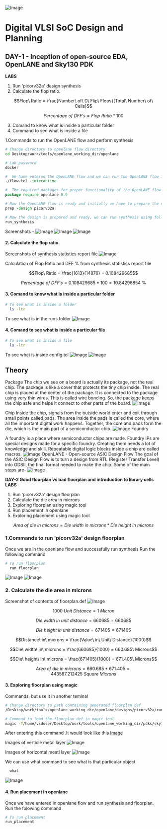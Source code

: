
<!---
![Digital_VLSI_SoC_Design_ _Planning_(RTL2GDSII_Flow)1](https://github.com/sar123-del/soc-design-and-planning-nasscom-vsd/assets/63997454/92eb860b-7a88-4c6f-8143-ad3e09fd9c5b)
![Digital_VLSI_SoC_Design_ _Planning_(RTL2GDSII_Flow) (1)1](https://github.com/sar123-del/soc-design-and-planning-nasscom-vsd/assets/63997454/4285c5e4-d5df-43e4-b460-ead45ff67f9b)
-->
![Image](https://github.com/user-attachments/assets/31821cc8-a965-4d25-ac1c-98dfbc6ef849)
# Digital VLSI SoC Design and Planning
## DAY-1 - Inception of open-source EDA, OpenLANE and Sky130 PDK 
**LABS**
1. Run 'picorv32a' design synthesis 
2. Calculate the flop ratio.

```math
Flop\ Ratio = \frac{Number\ of\ D\ Flip\ Flops}{Total\ Number\ of\ Cells}
```
```math
Percentage\ of\ DFF's = Flop\ Ratio * 100
```
3. Comand to know what is inside a particular folder
4. Command to see what is inside a file

1.Commands to run the OpenLANE flow and perform synthesis

```bash
# Change directory to openlane flow directory
cd Desktop/work/tools/openlane_working_dir/openlane

# Lab password
docker
```
```tcl
#  We have entered the OpenLANE flow and we can run the OpenLANE flow in the Interactive mode using the following command
./flow.tcl -interactive

#  The required packages for proper functionality of the OpenLANE flow
package require openlane 0.9

# Now the OpenLANE flow is ready and initially we have to prepare the design creating some necessary files and directories for running a specific design 'picorv32a'
prep -design picorv32a

# Now the design is prepared and ready, we can run synthesis using following command
run_synthesis
```

Screenshots -
![Image](https://github.com/user-attachments/assets/2690e2b0-8ac6-49a7-a2de-69f55cccf866)
![Image](https://github.com/user-attachments/assets/ac32a9f6-edb5-4e37-a99d-433d27f731dd)
![Image](https://github.com/user-attachments/assets/71a2472b-68ff-470a-a548-441308b96a7b)
#### 2. Calculate the flop ratio.

Screenshots of synthesis statistics report file
![Image](https://github.com/user-attachments/assets/1bc70eb3-60ee-49d4-9608-591d547080bb)

Calculation of Flop Ratio and DFF % from synthesis statistics report file

```math
Flop\ Ratio = \frac{1613}{14876} = 0.108429685
```
```math
Percentage\ of\ DFF's = 0.108429685 * 100 = 10.84296854\ \%
```
#### 3. Comand to know what is inside a particular folder
```bash
# To see what is inside a folder
  ls -ltr
```
 To see what is in the runs folder
![Image](https://github.com/user-attachments/assets/a3d4b332-47c4-46e8-bce5-0a3a714f0507)
#### 4. Comand to see what is inside a particular file
```bash
# To see what is inside a file
  ls -ltr
```

To see what is inside config.tcl
![Image](https://github.com/user-attachments/assets/5ae00fbc-df7c-4c7a-b336-481193401fc2)
![Image](https://github.com/user-attachments/assets/2dc10ee1-51c7-4d93-ab63-498426d5f475)

## Theory
Package
The chip we see on a board is actually its package, not the real chip. The package is like a cover that protects the tiny chip inside.
The real chip is placed at the center of the package. It is connected to the package using very thin wires. This is called wire bonding.
So, the package keeps the chip safe and helps it connect to other parts of the board.
![Image](https://github.com/user-attachments/assets/f7f23daa-2a58-4890-831b-e77276aec0a4)

Chip
Inside the chip, signals from the outside world enter and exit through small points called pads.
The area inside the pads is called the core, where all the important digital work happens.
Together, the core and pads form the die, which is the main part of a semiconductor chip.
![Image](https://github.com/user-attachments/assets/a4063d5e-5716-4a92-b027-35d644236ab0)
Foundry

A foundry is a place where semiconductor chips are made.
Foundry IPs are special designs made for a specific foundry. Creating them needs a lot of knowledge and skill.
Repeatable digital logic blocks inside a chip are called macros.
![Image](https://github.com/user-attachments/assets/695c0fc5-ce24-4a3a-ab59-67f3a93c6c40)
OpenLANE - Open-source ASIC Design Flow
The goal of the ASIC Design Flow is to turn a design from RTL (Register Transfer Level) into GDSII, the final format needed to make the chip.
Some of the main steps are-
![Image](https://github.com/user-attachments/assets/761f5d34-0dfe-4eec-9a5f-3733f7805787)


**DAY-2  Good floorplan vs bad floorplan and introduction to library cells**
**LABS**
1. Run 'picorv32a' design floorplan 
2. Calculate the die area in microns
3. Exploring floorplan using magic tool
4. Run placement in openlane
5. Exploring placement using magic tool

```math
Area\ of\ die\ in\ microns = Die\ width\ in\ microns * Die\ height\ in\ microns
```


   ### 1.Commands to run 'picorv32a' design floorplan
   Once we are in the openlane flow and successfully run synthesis
   Run the following command

```bash
# To run floorplan
  run_floorplan
```
![Image](https://github.com/user-attachments/assets/360ee5f1-c75c-4d00-b10c-d1de8a3a769b)
![Image](https://github.com/user-attachments/assets/975822bc-c9af-4a13-a0fd-2ad794ed3b69)  

### 2. Calculate the die area in microns
   Screenshot of contents of floorplan.def
   ![Image](https://github.com/user-attachments/assets/cd177bec-b4e8-42ab-9775-efcf18235844)
   
   
```math
1000\ Unit\ Distance = 1\ Micron
```
```math
Die\ width\ in\ unit\ distance = 660685  = 660685
```
```math
Die\ height\ in\ unit\ distance = 671405 = 671405
```
```math
Distance\ in\ microns = \frac{Value\ in\ Unit\ Distance}{1000}
```
```math
Die\ width\ in\ microns = \frac{660685}{1000} = 660.685\ Microns
```
```math
Die\ height\ in\ microns = \frac{671405}{1000} = 671.405\ Microns
```
```math
Area\ of\ die\ in\ microns = 660.685 * 671.405 = 443587.212425\ Square\ Microns
```
#### 3. Exploring floorplan using magic

Commands, but use it in another teminal

```bash
# Change directory to path containing generated floorplan def
/Desktop/work/tools/openlane_working_dir/openlane/designs/picorv32a/runs/28-01_11-24/results/floorplan

# Command to load the floorplan def in magic tool
magic -T/home/vsduser/Desktop/work/tools/openlane_working_dir/pdks/sky130A/libs.tech/magic/sky130A.tech lef read ../../tmp//merged.lef def read picorv32a.floorplan.def &
```
After entering this command .It would look like this
[Image](https://github.com/user-attachments/assets/db688cf4-e4d7-4b15-8fd0-cdbabf52f3b4)

Images of verticle metal layer
![Image](https://github.com/user-attachments/assets/08e8a54d-4ab7-41b7-9d0a-da15f30c9bf2)

Images of horizontal meatl layer
![Image](https://github.com/user-attachments/assets/4ae4793d-d08c-4659-8ff9-51b45bc335f6)

We can use what command to see what is that particular object
```bash
  what
```
![Image](https://github.com/user-attachments/assets/8bfbded0-7663-4fc1-8ddc-f7a5b5b44093)
 #### 4. Run placement in openlane
Once we have entered in openlane flow and run synthesis and floorplan. Run the folowing command

```bash
# To run placement
run_placement
```






